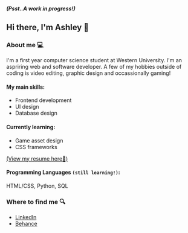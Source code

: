 ##### (Psst..A work in progress!)
## Hi there, I'm Ashley 👋
### About me 💻
I'm a first year computer science student at Western University. I'm an aspriring web and software developer. A few of my hobbies outside of coding is video editing, graphic design and occassionally gaming!
#### My main skills:
- Frontend development
- UI design
- Database design

#### Currently learning:
- Game asset design
- CSS frameworks

[(View my resume here📝)](bit.ly/AshleyOyewoleResume)

#### Programming Languages `(still learning!)`:
HTML/CSS, Python, SQL

### Where to find me 🔍
- [LinkedIn](https://www.linkedin.com/in/ashleyoyewole/)
- [Behance](behance.net/ashleyoyewole)
